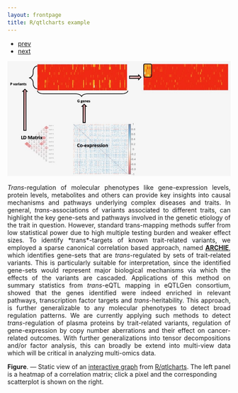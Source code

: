```yaml
---
layout: frontpage
title: R/qtlcharts example
---
```


<div class="navbar">
  <div class="navbar-inner">
      <ul class="nav">
          <li><a href="rqtlexper_fig1.html">prev</a></li>
          <li><a href="rqtlexper_fig2.html">next</a></li>
      </ul>
  </div>
</div>

[![R/qtlcharts example](scca.jpeg)](http://kbroman.org/qtlcharts/example/iplotCorr.html)

<p style='text-align: justify;'> 
<i>Trans</i>-regulation of molecular phenotypes like gene-expression levels, protein levels, metabolites and others can provide key insights into causal mechanisms and pathways underlying complex diseases and traits. In general, <i>trans</i>-associations of variants associated to different traits, can highlight the key gene-sets and pathways involved in the genetic etiology of the trait in question. However, standard trans-mapping methods suffer from low statistical power due to high multiple testing burden and weaker effect sizes. To identify *trans*-targets of known trait-related variants, we employed a sparse canonical correlation based approach, named <a href="https://www.medrxiv.org/content/10.1101/2020.09.29.20204388v2.full-text"><b>ARCHIE</b></a>, which identifies gene-sets that are <i>trans</i>-regulated by sets of trait-related variants. This is particularly suitable for interpretation, since the identified gene-sets would represent major biological mechanisms via which the effects of the variants are cascaded. Applications of this method on summary statistics from <i>trans</i>-eQTL mapping in eQTLGen consortium, showed that the genes identified were indeed enriched in relevant pathways, transcription factor targets and <i>trans</i>-heritability. This approach, is further generalizable to any molecular phenotypes to detect broad regulation patterns. We are currently applying such methods to detect <i>trans</i>-regulation of plasma proteins by trait-related variants, regulation of gene-expression by copy number aberrations and their effect on cancer-related outcomes. With further generalizations into tensor decompositions and/or factor analysis, this can broadly be extend into multi-view data which will be critical in analyzing multi-omics data.

</p>


**Figure**. &mdash; Static view of an [interactive graph](http://kbroman.org/qtlcharts/example/iplotCorr.html)
from [R/qtlcharts](http://kbroman.org/qtlcharts). The left panel is a heatmap of a correlation
matrix; click a pixel and the corresponding scatterplot is shown on
the right.
